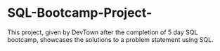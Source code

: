# SQL-Bootcamp-Project-
This project, given by DevTown after the completion of 5 day SQL bootcamp, showcases the solutions to a problem statement using SQL.  
